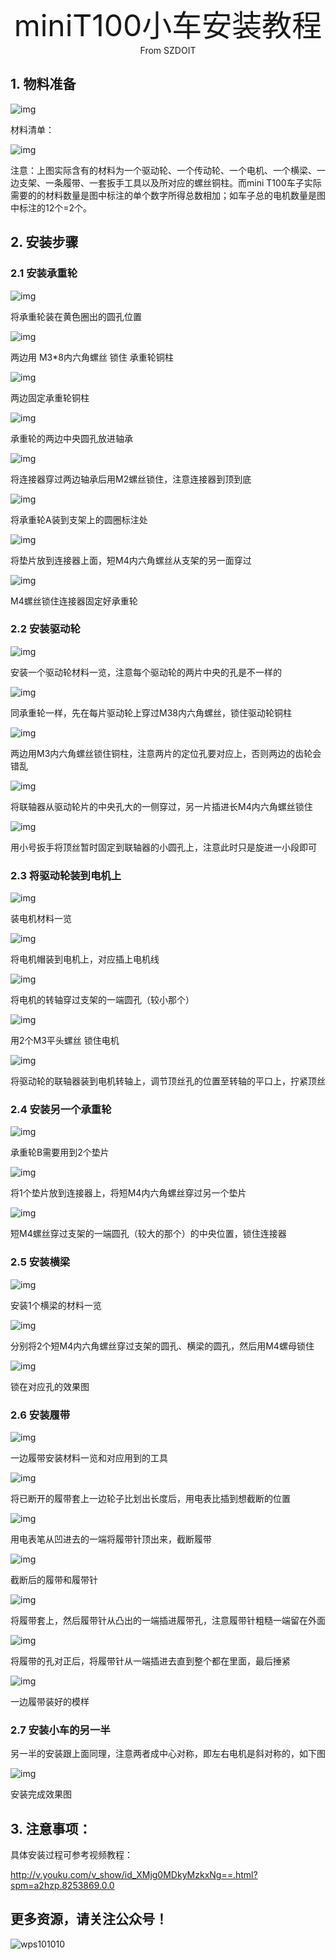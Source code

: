<center><font size=10> miniT100小车安装教程 </center></font>
<center> From SZDOIT</center>

## 1. 物料准备

![img](wps1.png)

材料清单：

![img](wps2.jpg) 

注意：上图实际含有的材料为一个驱动轮、一个传动轮、一个电机、一个横梁、一边支架、一条履带、一套扳手工具以及所对应的螺丝铜柱。而mini T100车子实际需要的的材料数量是图中标注的单个数字所得总数相加；如车子总的电机数量是图中标注的12个=2个。

## 2. 安装步骤

### 2.1 安装承重轮

![img](wps3.jpg) 

将承重轮装在黄色圈出的圆孔位置

![img](wps4.jpg) 

两边用 M3*8内六角螺丝 锁住 承重轮铜柱

![img](wps5.jpg) 

两边固定承重轮铜柱

![img](wps6.jpg) 

承重轮的两边中央圆孔放进轴承

![img](wps7.jpg) 

将连接器穿过两边轴承后用M2螺丝锁住，注意连接器到顶到底

![img](wps8.jpg) 

将承重轮A装到支架上的圆圈标注处

![img](wps9.jpg) 

将垫片放到连接器上面，短M4内六角螺丝从支架的另一面穿过

![img](wps10.jpg) 

M4螺丝锁住连接器固定好承重轮

### 2.2 安装驱动轮

![img](wps11.jpg) 

安装一个驱动轮材料一览，注意每个驱动轮的两片中央的孔是不一样的

![img](wps12.jpg) 

同承重轮一样，先在每片驱动轮上穿过M38内六角螺丝，锁住驱动轮铜柱

![img](wps13.jpg) 

两边用M3内六角螺丝锁住铜柱，注意两片的定位孔要对应上，否则两边的齿轮会错乱

![img](wps14.jpg) 

将联轴器从驱动轮片的中央孔大的一侧穿过，另一片插进长M4内六角螺丝锁住

![img](wps15.jpg) 

用小号扳手将顶丝暂时固定到联轴器的小圆孔上，注意此时只是旋进一小段即可

### 2.3 将驱动轮装到电机上

![img](wps16.jpg) 

装电机材料一览

![img](wps17.jpg) 

将电机帽装到电机上，对应插上电机线

![img](wps18.jpg) 

将电机的转轴穿过支架的一端圆孔（较小那个）

![img](wps19.jpg) 

用2个M3平头螺丝 锁住电机

![img](wps20.jpg) 

将驱动轮的联轴器装到电机转轴上，调节顶丝孔的位置至转轴的平口上，拧紧顶丝

### 2.4 安装另一个承重轮

![img](wps21.jpg) 

承重轮B需要用到2个垫片

![img](wps22.jpg) 

将1个垫片放到连接器上，将短M4内六角螺丝穿过另一个垫片

![img](wps23.jpg) 

短M4螺丝穿过支架的一端圆孔（较大的那个）的中央位置，锁住连接器

### 2.5 安装横梁

![img](wps24.jpg) 

安装1个横梁的材料一览

![img](wps25.jpg) 

分别将2个短M4内六角螺丝穿过支架的圆孔、横梁的圆孔，然后用M4螺母锁住

![img](wps26.jpg) 

锁在对应孔的效果图

### 2.6 安装履带

![img](wps27.jpg) 

一边履带安装材料一览和对应用到的工具

![img](wps28.jpg) 

将已断开的履带套上一边轮子比划出长度后，用电表比插到想截断的位置

![img](wps29.jpg) 

用电表笔从凹进去的一端将履带针顶出来，截断履带

![img](wps30.jpg) 

截断后的履带和履带针

![img](wps31.jpg) 

将履带套上，然后履带针从凸出的一端插进履带孔，注意履带针粗糙一端留在外面

![img](wps32.jpg) 

将履带的孔对正后，将履带针从一端插进去直到整个都在里面，最后捶紧

![img](wps33.jpg) 

一边履带装好的模样

### 2.7 安装小车的另一半

另一半的安装跟上面同理，注意两者成中心对称，即左右电机是斜对称的，如下图

![img](wps34.jpg) 

安装完成效果图

## 3. 注意事项：

具体安装过程可参考视频教程：

http://v.youku.com/v_show/id_XMjg0MDkyMzkxNg==.html?spm=a2hzp.8253869.0.0

## 更多资源，请关注公众号！

![wps101010](wps101010.png)
